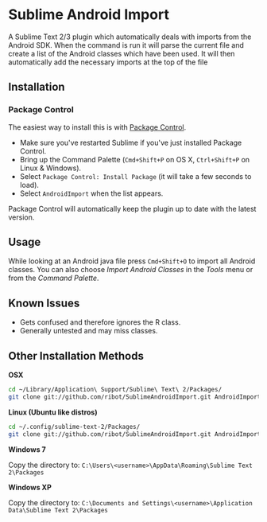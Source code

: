 Sublime Android Import
======================

A Sublime Text 2/3 plugin which automatically deals with imports from the Android SDK. When the command is run it will parse the current file and create a list of the Android classes which have been used. It will then automatically add the necessary imports at the top of the file

Installation 
------------
### Package Control

The easiest way to install this is with [Package Control](http://wbond.net/sublime\_packages/package\_control).

* Make sure you've restarted Sublime if you've just installed Package Control.
* Bring up the Command Palette (`Cmd+Shift+P` on OS X, `Ctrl+Shift+P` on Linux & Windows).
* Select `Package Control: Install Package` (it will take a few seconds to load).
* Select `AndroidImport` when the list appears.

Package Control will automatically keep the plugin up to date with the latest version.

Usage
-----
While looking at an Android java file press `Cmd+Shift+O` to import all Android classes. You can also choose _Import Android Classes_ in the _Tools_ menu or from the _Command Palette_.

Known Issues
------------
- Gets confused and therefore ignores the R class.
- Generally untested and may miss classes.

Other Installation Methods
--------------------------
**OSX**
```bash
cd ~/Library/Application\ Support/Sublime\ Text\ 2/Packages/
git clone git://github.com/ribot/SublimeAndroidImport.git AndroidImport
```

**Linux (Ubuntu like distros)**
```bash
cd ~/.config/sublime-text-2/Packages/
git clone git://github.com/ribot/SublimeAndroidImport.git AndroidImport
```

**Windows 7**

Copy the directory to: `C:\Users\<username>\AppData\Roaming\Sublime Text 2\Packages`

**Windows XP**

Copy the directory to: `C:\Documents and Settings\<username>\Application Data\Sublime Text 2\Packages`

